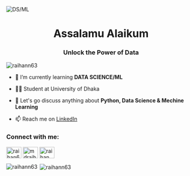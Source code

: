 ![DS/ML](https://media.licdn.com/dms/image/v2/D5616AQFboO0QJ_X27g/profile-displaybackgroundimage-shrink_350_1400/profile-displaybackgroundimage-shrink_350_1400/0/1723900866905?e=1729728000&v=beta&t=DLIRLqFBpk1Wco1Y6bASo6RNc6lJDhOGZRC6h7WOJmI)


<h1 align="center">Assalamu Alaikum</h1>
<h3 align="center">Unlock the Power of Data</h3>

<p align="left"> <img src="https://komarev.com/ghpvc/?username=raihann63&label=Profile%20views&color=0e75b6&style=flat" alt="raihann63" /> </p>

- 🌱 I’m currently learning **DATA SCIENCE/ML**

- 👨‍💻 Student at University of Dhaka

- 💬 Let's go discuss anything about **Python, Data Science & Mechine Learning**

- 📫 Reach me on [LinkedIn](https://www.linkedin.com/in/raihan63/)

<h3 align="left">Connect with me:</h3>
<p align="left">
<a href="https://linkedin.com/in/raihan63" target="blank"><img align="center" src="https://raw.githubusercontent.com/rahuldkjain/github-profile-readme-generator/master/src/images/icons/Social/linked-in-alt.svg" alt="raihan63" height="30" width="40" /></a>
<a href="https://fb.com/mdraihanali.95" target="blank"><img align="center" src="https://raw.githubusercontent.com/rahuldkjain/github-profile-readme-generator/master/src/images/icons/Social/facebook.svg" alt="mdraihanali.95" height="30" width="40" /></a>
<a href="https://instagram.com/raihan_bin_rouf" target="blank"><img align="center" src="https://raw.githubusercontent.com/rahuldkjain/github-profile-readme-generator/master/src/images/icons/Social/instagram.svg" alt="raihan_bin_rouf" height="30" width="40" /></a>
</p>

<p><img align="left" src="https://github-readme-stats.vercel.app/api/top-langs?username=raihann63&show_icons=true&locale=en&layout=compact" alt="raihann63" /></p>

<p>&nbsp;<img align="center" src="https://github-readme-stats.vercel.app/api?username=raihann63&show_icons=true&locale=en" alt="raihann63" /></p>
